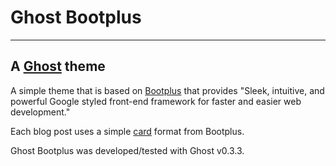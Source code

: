 Ghost Bootplus
==============

-------------
A [Ghost](https://ghost.org/) theme
-------------

A simple theme that is based on [Bootplus](http://aozora.github.io/bootplus/index.html) that provides "Sleek, intuitive, and powerful Google styled front-end framework for faster and easier web development." 

Each blog post uses a simple [card](http://aozora.github.io/bootplus/plus.html) format from Bootplus.

Ghost Bootplus was developed/tested with Ghost v0.3.3.
